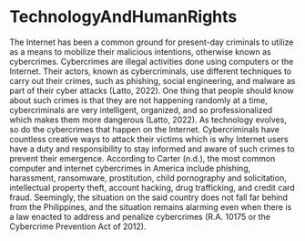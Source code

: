 # TechnologyAndHumanRights

The Internet has been a common ground for present-day criminals to utilize as a means to mobilize their malicious intentions, otherwise known as cybercrimes. Cybercrimes are illegal activities done using computers or the Internet. Their actors, known as cybercriminals, use different techniques to carry out their crimes, such as phishing, social engineering, and malware as part of their cyber attacks (Latto, 2022). One thing that people should know about such crimes is that they are not happening randomly at a time, cybercriminals are very intelligent, organized, and so professionalized which makes them more dangerous (Latto, 2022). As technology evolves, so do the cybercrimes that happen on the Internet. Cybercriminals have countless creative ways to attack their victims which is why Internet users have a duty and responsibility to stay informed and aware of such crimes to prevent their emergence. According to Carter (n.d.), the most common computer and internet cybercrimes in America include phishing, harassment, ransomware, prostitution, child pornography and solicitation, intellectual property theft, account hacking, drug trafficking, and credit card fraud. Seemingly, the situation on the said country does not fall far behind from the Philippines, and the situation remains alarming even when there is a law enacted to address and penalize cybercrimes (R.A. 10175 or the Cybercrime Prevention Act of 2012).
